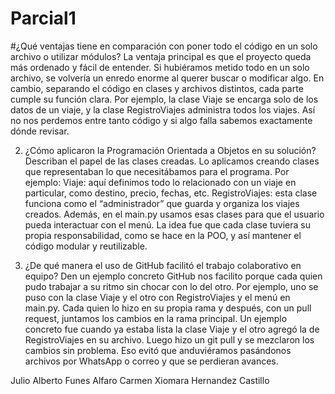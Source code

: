 # Parcial1 

#¿Qué ventajas tiene en comparación con poner todo el código en un solo archivo o utilizar módulos?
La ventaja principal es que el proyecto queda más ordenado y fácil de entender. Si hubiéramos metido todo en un solo archivo, se volvería un enredo enorme al querer buscar o modificar algo. En cambio, separando el código en clases y archivos distintos, cada parte cumple su función clara. Por ejemplo, la clase Viaje se encarga solo de los datos de un viaje, y la clase RegistroViajes administra todos los viajes. Así no nos perdemos entre tanto código y si algo falla sabemos exactamente dónde revisar.

2. ¿Cómo aplicaron la Programación Orientada a Objetos en su solución? Describan el papel de las clases creadas.
Lo aplicamos creando clases que representaban lo que necesitábamos para el programa. Por ejemplo: Viaje: aquí definimos todo lo relacionado con un viaje en particular, como destino, precio, fechas, etc. RegistroViajes: esta clase funciona como el “administrador” que guarda y organiza los viajes creados. Además, en el main.py usamos esas clases para que el usuario pueda interactuar con el menú. La idea fue que cada clase tuviera su propia responsabilidad, como se hace en la POO, y así mantener el código modular y reutilizable.

3. ¿De qué manera el uso de GitHub facilitó el trabajo colaborativo en equipo? Den un ejemplo concreto
GitHub nos facilito porque cada quien pudo trabajar a su ritmo sin chocar con lo del otro. Por ejemplo, uno se puso con la clase Viaje y el otro con RegistroViajes y el menú en main.py. Cada quien lo hizo en su propia rama y después, con un pull request, juntamos los cambios en la rama principal. Un ejemplo concreto fue cuando ya estaba lista la clase Viaje y el otro agregó la de RegistroViajes en su archivo. Luego hizo un git pull y se mezclaron los cambios sin problema. Eso evitó que anduviéramos pasándonos archivos por WhatsApp o correo y que se perdieran avances.

Julio Alberto Funes Alfaro
Carmen Xiomara Hernandez Castillo
